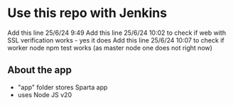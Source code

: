 # Use this repo with Jenkins

Add this line 25/6/24 9:49
Add this line 25/6/24 10:02 to check if web with SSL verification works - yes it does
Add this line 25/6/24 10:07 to check if worker node npm test works (as master node one does not right now)

## About the app
- "app" folder stores Sparta app
- uses Node JS v20
